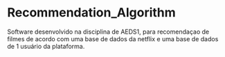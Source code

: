 # Recommendation_Algorithm

Software desenvolvido  na disciplina de AEDS1, para recomendaçao de filmes de acordo com uma base de dados da netflix e uma base de dados de 1 usuário da plataforma.
